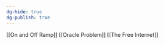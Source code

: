 ```yaml
---
dg-hide: true
dg-publish: true
---
```

[[On and Off Ramp]]
[[Oracle Problem]]
[[The Free Internet]]
